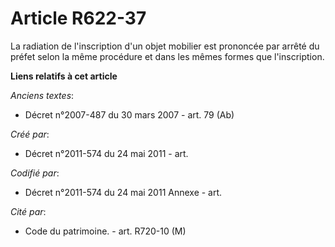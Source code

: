 # Article R622-37

La radiation de l'inscription d'un objet mobilier est prononcée par arrêté du préfet selon la même procédure et dans les
mêmes formes que l'inscription.

**Liens relatifs à cet article**

_Anciens textes_:

  - Décret n°2007-487 du 30 mars 2007 - art. 79 (Ab)

_Créé par_:

  - Décret n°2011-574 du 24 mai 2011  - art.

_Codifié par_:

  - Décret n°2011-574 du 24 mai 2011 Annexe - art.

_Cité par_:

  - Code du patrimoine. - art. R720-10 (M)
